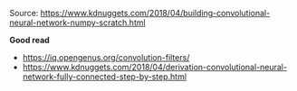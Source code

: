 Source: https://www.kdnuggets.com/2018/04/building-convolutional-neural-network-numpy-scratch.html

**Good read**
- https://iq.opengenus.org/convolution-filters/
- https://www.kdnuggets.com/2018/04/derivation-convolutional-neural-network-fully-connected-step-by-step.html